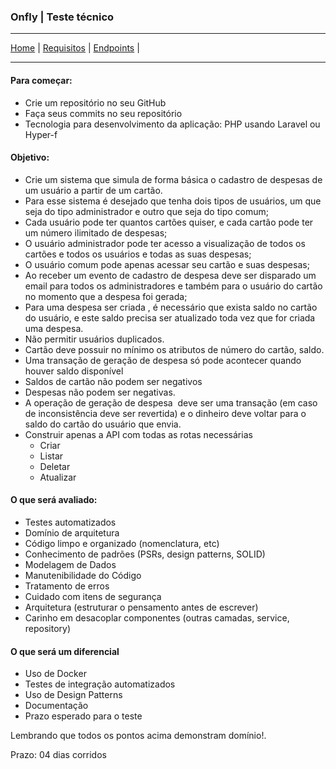 ### Onfly | Teste técnico   

___
[Home](../README.md) |
[Requisitos](./Onfly-Teste-Tecnico.md) |
[Endpoints](./Endpoints.md) |
___

#### Para começar:   
- Crie um repositório no seu GitHub
- Faça seus commits no seu repositório
- Tecnologia para desenvolvimento da aplicação: PHP usando Laravel ou Hyper-f   

#### Objetivo:   
- Crie um sistema que simula de forma básica o cadastro de despesas de um usuário a partir de um cartão.   
- Para esse sistema é desejado que tenha dois tipos de usuários, um que seja do tipo administrador e outro que seja do tipo comum;   
- Cada usuário pode ter quantos cartões quiser, e cada cartão pode ter um número ilimitado de despesas;   
- O usuário administrador pode ter acesso a visualização de todos os cartões e todos os usuários e todas as suas despesas;   
- O usuário comum pode apenas acessar seu cartão e suas despesas;   
- Ao receber um evento de cadastro de despesa deve ser disparado um email para todos os administradores e também para o usuário do cartão no momento que a despesa foi gerada;   
- Para uma despesa ser criada , é necessário que exista saldo no cartão do usuário, e este saldo precisa ser atualizado toda vez que for criada uma despesa.   
- Não permitir usuários duplicados.   
- Cartão deve possuir no mínimo os atributos de número do cartão, saldo.   
- Uma transação de geração de despesa só pode acontecer quando houver saldo disponível
- Saldos de cartão não podem ser negativos   
- Despesas não podem ser negativas.   
- A operação de geração de despesa  deve ser uma transação (em caso de inconsistência deve ser revertida) e o dinheiro deve voltar para o saldo do cartão do usuário que envia.   
- Construir apenas a API com todas as rotas necessárias   
    - Criar   
    - Listar   
    - Deletar   
    - Atualizar   

#### O que será avaliado:   
- Testes automatizados   
- Domínio de arquitetura   
- Código limpo e organizado (nomenclatura, etc)   
- Conhecimento de padrões (PSRs, design patterns, SOLID)   
- Modelagem de Dados   
- Manutenibilidade do Código   
- Tratamento de erros   
- Cuidado com itens de segurança   
- Arquitetura (estruturar o pensamento antes de escrever)   
- Carinho em desacoplar componentes (outras camadas, service, repository)   

#### O que será um diferencial   
- Uso de Docker   
- Testes de integração automatizados   
- Uso de Design Patterns   
- Documentação   
- Prazo esperado para o teste   

Lembrando que todos os pontos acima demonstram domínio!.   

Prazo: 04 dias corridos   
